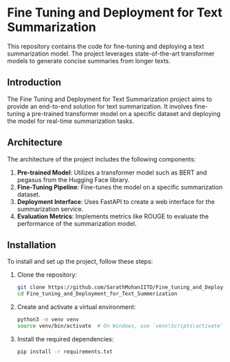 # Fine Tuning and Deployment for Text Summarization

This repository contains the code for fine-tuning and deploying a text summarization model. The project leverages state-of-the-art transformer models to generate concise summaries from longer texts.



## Introduction

The Fine Tuning and Deployment for Text Summarization project aims to provide an end-to-end solution for text summarization. It involves fine-tuning a pre-trained transformer model on a specific dataset and deploying the model for real-time summarization tasks.



## Architecture

The architecture of the project includes the following components:

1. **Pre-trained Model**: Utilizes a transformer model such as BERT and pegasus from the Hugging Face library.
2. **Fine-Tuning Pipeline**: Fine-tunes the model on a specific summarization dataset.
3. **Deployment Interface**: Uses FastAPI to create a web interface for the summarization service.
4. **Evaluation Metrics**: Implements metrics like ROUGE to evaluate the performance of the summarization model.

## Installation

To install and set up the project, follow these steps:

1. Clone the repository:
    ```bash
    git clone https://github.com/SarathMohanIITD/Fine_tuning_and_Deployment_for_Text_Summerization.git
    cd Fine_tuning_and_Deployment_for_Text_Summerization
    ```

2. Create and activate a virtual environment:
    ```bash
    python3 -m venv venv
    source venv/bin/activate  # On Windows, use `venv\Scripts\activate`
    ```

3. Install the required dependencies:
    ```bash
    pip install -r requirements.txt
    ```





